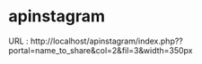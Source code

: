 # apinstagram

URL  : http://localhost/apinstagram/index.php??portal=name_to_share&col=2&fil=3&width=350px
